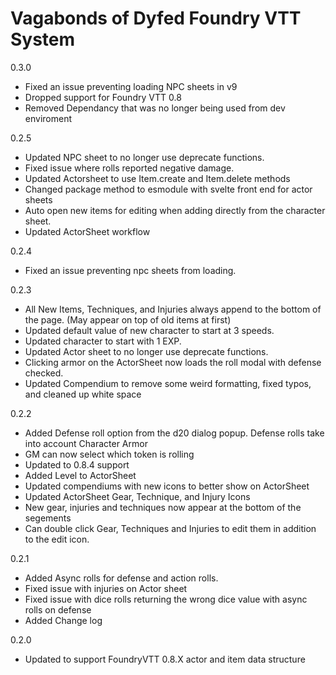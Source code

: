 # Vagabonds of Dyfed Foundry VTT System
0.3.0
* Fixed an issue preventing loading NPC sheets in v9
* Dropped support for Foundry VTT 0.8
* Removed Dependancy that was no longer being used from dev enviroment

0.2.5
* Updated NPC sheet to no longer use deprecate functions.
* Fixed issue where rolls reported negative damage.
* Updated Actorsheet to use Item.create and Item.delete methods
* Changed package method to esmodule with svelte front end for actor sheets
* Auto open new items for editing when adding directly from the character sheet.
* Updated ActorSheet workflow



0.2.4
* Fixed an issue preventing npc sheets from loading.

0.2.3
* All New Items, Techniques, and Injuries always append to the bottom of the page. (May appear on top of old items at first)
* Updated default value of new character to start at 3 speeds.
* Updated character to start with 1 EXP.
* Updated Actor sheet to no longer use deprecate functions.
* Clicking armor on the ActorSheet now loads the roll modal with defense checked.
* Updated Compendium to remove some weird formatting, fixed typos, and cleaned up white space

0.2.2
* Added Defense roll option from the d20 dialog popup.  Defense rolls take into account Character Armor
* GM can now select which token is rolling
* Updated to 0.8.4 support
* Added Level to ActorSheet
* Updated compendiums with new icons to better show on ActorSheet
* Updated ActorSheet Gear, Technique, and Injury Icons
* New gear, injuries and techniques now appear at the bottom of the segements
* Can double click Gear, Techniques and Injuries to edit them in addition to the edit icon.

0.2.1
* Added Async rolls for defense and action rolls. 
* Fixed issue with injuries on Actor sheet
* Fixed issue with dice rolls returning the wrong dice value with async rolls on defense
* Added Change log

0.2.0
* Updated to support FoundryVTT 0.8.X actor and item data structure 